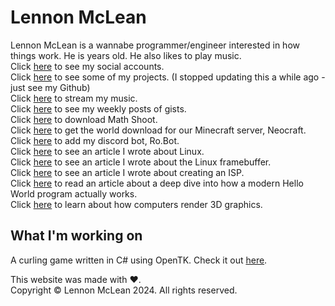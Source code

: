 # Lennon McLean
Lennon McLean is a wannabe programmer/engineer interested in how things work. He is <span style="color: red;" id="age"></span> years old. He also likes to play music.  
Click [here](social.md) to see my social accounts.  
Click [here](projects.md) to see some of my projects. (I stopped updating this a while ago - just see my Github)  
Click [here](music.md) to stream my music.  
Click [here](gists.md) to see my weekly posts of gists.  
Click [here](math-shoot-download.md) to download Math Shoot.  
Click [here](world-archive.md) to get the world download for our Minecraft server, Neocraft.  
Click [here](robot.md) to add my discord bot, Ro.Bot.  
Click [here](so_u_think_u_can_linux/sytycl.md) to see an article I wrote about Linux.  
Click [here](framebuffer.md) to see an article I wrote about the Linux framebuffer.  
Click [here](isp.md) to see an article I wrote about creating an ISP.  
Click [here](hello-world.md) to read an article about a deep dive into how a modern Hello World program actually works.  
Click [here](3d/3d.md) to learn about how computers render 3D graphics.
## What I'm working on
A curling game written in C# using OpenTK. Check it out [here](https://github.com/thecoder08/curling).

This website was made with ♥.  
Copyright © Lennon McLean 2024. All rights reserved.
<script>document.querySelector('#age').innerHTML = new Date(new Date() - new Date('2008-09-03') + 1000*60*60*24).getFullYear() - 1970;</script>
